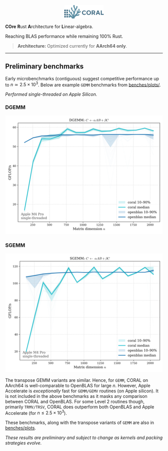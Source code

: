 <p align="center">
  <img src="https://github.com/devdeliw/CORAL/blob/main/coral_logo.png"/ width="25%">
</p>

**COre** **R**ust **A**rchitecture for **L**inear-algebra. 

Reaching BLAS performance while remaining 100% Rust.

> **Architecture:** Optimized currently for **AArch64 only**.

---

## Preliminary benchmarks

Early microbenchmarks (contiguous) suggest competitive performance up to 
$n \simeq 2.5 \times 10^3$.  Below are example `GEMM` benchmarks from 
[benches/plots/](benches/plots/). 

*Performed single-threaded on Apple Silicon.* 

### DGEMM 
![DGEMM NN](benches/plots/DGEMM_NOTRANSPOSE_x_NOTRANSPOSE.png)

### SGEMM 
![SGEMM NN](benches/plots/SGEMM_NOTRANSPOSE_x_NOTRANSPOSE.png)


The transpose GEMM variants are similar. Hence, for `GEMM`, CORAL
on AArch64 is well-comparable to OpenBLAS for large $n$. However, Apple Accelerate is
*exceptionally* fast for `GEMM/GEMV` routines (on Apple silicon). It is not included in the above
benchmarks as it masks any comparison between CORAL and OpenBLAS. For some Level
2 routines though, primarily `TRMV/TRSV`, CORAL does outperform both OpenBLAS and 
Apple Accelerate (for $n \leq 2.5 \times 10^3$). 

These benchmarks, along with the transpose variants of `GEMM` are 
also in [benches/plots](benches/plots/).  

*These results are preliminary and subject to change as kernels and packing strategies evolve.*


